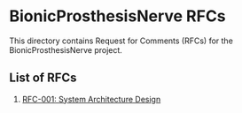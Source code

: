 # BionicProsthesisNerve RFCs

This directory contains Request for Comments (RFCs) for the BionicProsthesisNerve project.

## List of RFCs

1. [RFC-001: System Architecture Design](rfc-001-system-architecture-design.md)
